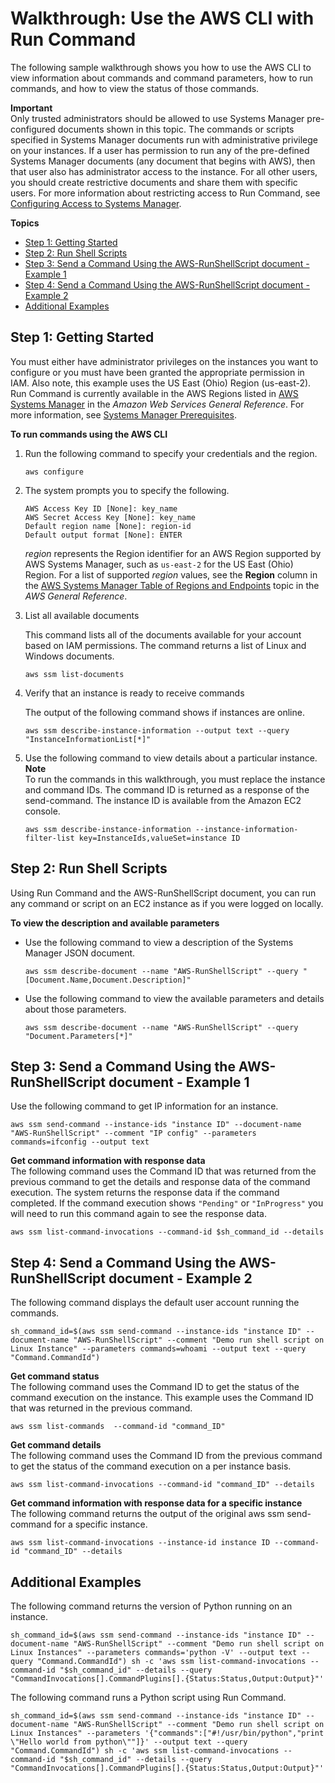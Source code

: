 # Walkthrough: Use the AWS CLI with Run Command<a name="walkthrough-cli"></a>

The following sample walkthrough shows you how to use the AWS CLI to view information about commands and command parameters, how to run commands, and how to view the status of those commands\. 

**Important**  
Only trusted administrators should be allowed to use Systems Manager pre\-configured documents shown in this topic\. The commands or scripts specified in Systems Manager documents run with administrative privilege on your instances\. If a user has permission to run any of the pre\-defined Systems Manager documents \(any document that begins with AWS\), then that user also has administrator access to the instance\. For all other users, you should create restrictive documents and share them with specific users\. For more information about restricting access to Run Command, see [Configuring Access to Systems Manager](systems-manager-access.md)\.

**Topics**
+ [Step 1: Getting Started](#walkthrough-cli-settings)
+ [Step 2: Run Shell Scripts](#walkthrough-cli-run-scripts)
+ [Step 3: Send a Command Using the AWS\-RunShellScript document \- Example 1](#walkthrough-cli-example-1)
+ [Step 4: Send a Command Using the AWS\-RunShellScript document \- Example 2](#walkthrough-cli-example-2)
+ [Additional Examples](#walkthrough-cli-examples)

## Step 1: Getting Started<a name="walkthrough-cli-settings"></a>

You must either have administrator privileges on the instances you want to configure or you must have been granted the appropriate permission in IAM\. Also note, this example uses the US East \(Ohio\) Region \(us\-east\-2\)\. Run Command is currently available in the AWS Regions listed in [AWS Systems Manager](https://docs.aws.amazon.com/general/latest/gr/rande.html#ssm_region) in the *Amazon Web Services General Reference*\. For more information, see [Systems Manager Prerequisites](systems-manager-prereqs.md)\.

**To run commands using the AWS CLI**

1. Run the following command to specify your credentials and the region\.

   ```
   aws configure
   ```

1. The system prompts you to specify the following\.

   ```
   AWS Access Key ID [None]: key_name
   AWS Secret Access Key [None]: key_name
   Default region name [None]: region-id
   Default output format [None]: ENTER
   ```

   *region* represents the Region identifier for an AWS Region supported by AWS Systems Manager, such as `us-east-2` for the US East \(Ohio\) Region\. For a list of supported *region* values, see the **Region** column in the [AWS Systems Manager Table of Regions and Endpoints](https://docs.aws.amazon.com/general/latest/gr/rande.html#ssm_region) topic in the *AWS General Reference*\.

1. List all available documents

   This command lists all of the documents available for your account based on IAM permissions\. The command returns a list of Linux and Windows documents\.

   ```
   aws ssm list-documents
   ```

1. Verify that an instance is ready to receive commands

   The output of the following command shows if instances are online\.

   ```
   aws ssm describe-instance-information --output text --query "InstanceInformationList[*]"
   ```

1. Use the following command to view details about a particular instance\.
**Note**  
To run the commands in this walkthrough, you must replace the instance and command IDs\. The command ID is returned as a response of the send\-command\. The instance ID is available from the Amazon EC2 console\.

   ```
   aws ssm describe-instance-information --instance-information-filter-list key=InstanceIds,valueSet=instance ID
   ```

## Step 2: Run Shell Scripts<a name="walkthrough-cli-run-scripts"></a>

Using Run Command and the AWS\-RunShellScript document, you can run any command or script on an EC2 instance as if you were logged on locally\.

**To view the description and available parameters**
+ Use the following command to view a description of the Systems Manager JSON document\.

  ```
  aws ssm describe-document --name "AWS-RunShellScript" --query "[Document.Name,Document.Description]"
  ```
+ Use the following command to view the available parameters and details about those parameters\.

  ```
  aws ssm describe-document --name "AWS-RunShellScript" --query "Document.Parameters[*]"
  ```

## Step 3: Send a Command Using the AWS\-RunShellScript document \- Example 1<a name="walkthrough-cli-example-1"></a>

Use the following command to get IP information for an instance\.

```
aws ssm send-command --instance-ids "instance ID" --document-name "AWS-RunShellScript" --comment "IP config" --parameters commands=ifconfig --output text
```

**Get command information with response data**  
The following command uses the Command ID that was returned from the previous command to get the details and response data of the command execution\. The system returns the response data if the command completed\. If the command execution shows `"Pending"` or `"InProgress"` you will need to run this command again to see the response data\.

```
aws ssm list-command-invocations --command-id $sh_command_id --details
```

## Step 4: Send a Command Using the AWS\-RunShellScript document \- Example 2<a name="walkthrough-cli-example-2"></a>

The following command displays the default user account running the commands\. 

```
sh_command_id=$(aws ssm send-command --instance-ids "instance ID" --document-name "AWS-RunShellScript" --comment "Demo run shell script on Linux Instance" --parameters commands=whoami --output text --query "Command.CommandId")
```

**Get command status**  
The following command uses the Command ID to get the status of the command execution on the instance\. This example uses the Command ID that was returned in the previous command\. 

```
aws ssm list-commands  --command-id "command_ID"
```

**Get command details**  
The following command uses the Command ID from the previous command to get the status of the command execution on a per instance basis\.

```
aws ssm list-command-invocations --command-id "command_ID" --details
```

**Get command information with response data for a specific instance**  
The following command returns the output of the original aws ssm send\-command for a specific instance\. 

```
aws ssm list-command-invocations --instance-id instance ID --command-id "command_ID" --details
```

## Additional Examples<a name="walkthrough-cli-examples"></a>

The following command returns the version of Python running on an instance\.

```
sh_command_id=$(aws ssm send-command --instance-ids "instance ID" --document-name "AWS-RunShellScript" --comment "Demo run shell script on Linux Instances" --parameters commands='python -V' --output text --query "Command.CommandId") sh -c 'aws ssm list-command-invocations --command-id "$sh_command_id" --details --query "CommandInvocations[].CommandPlugins[].{Status:Status,Output:Output}"' 
```

The following command runs a Python script using Run Command\.

```
sh_command_id=$(aws ssm send-command --instance-ids "instance ID" --document-name "AWS-RunShellScript" --comment "Demo run shell script on Linux Instances" --parameters '{"commands":["#!/usr/bin/python","print \"Hello world from python\""]}' --output text --query "Command.CommandId") sh -c 'aws ssm list-command-invocations --command-id "$sh_command_id" --details --query "CommandInvocations[].CommandPlugins[].{Status:Status,Output:Output}"'
```